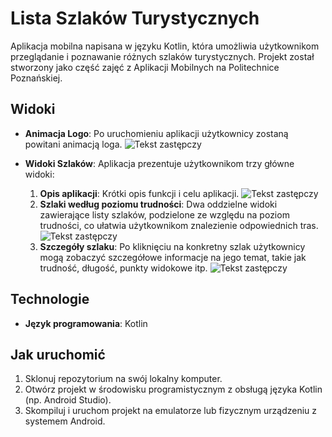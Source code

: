 # Lista Szlaków Turystycznych

Aplikacja mobilna napisana w języku Kotlin, która umożliwia użytkownikom przeglądanie i poznawanie różnych szlaków turystycznych. 
Projekt został stworzony jako część zajęć z Aplikacji Mobilnych na Politechnice Poznańskiej.

## Widoki

- **Animacja Logo**: Po uruchomieniu aplikacji użytkownicy zostaną powitani animacją loga.
  ![Tekst zastępczy](app/src/main/res/drawable/app_views/logo_view.png)

- **Widoki Szlaków**: Aplikacja prezentuje użytkownikom trzy główne widoki:
    1. **Opis aplikacji**: Krótki opis funkcji i celu aplikacji. ![Tekst zastępczy](app/src/main/res/drawable/app_views/start_view.png)
    2. **Szlaki według poziomu trudności**: Dwa oddzielne widoki zawierające listy szlaków, podzielone ze względu na poziom trudności, co ułatwia użytkownikom znalezienie odpowiednich tras. ![Tekst zastępczy](app/src/main/res/drawable/app_views/list_view.png)
    3. **Szczegóły szlaku**: Po kliknięciu na konkretny szlak użytkownicy mogą zobaczyć szczegółowe informacje na jego temat, takie jak trudność, długość, punkty widokowe itp. ![Tekst zastępczy](app/src/main/res/drawable/app_views/details_view.png)

## Technologie

- **Język programowania**: Kotlin

## Jak uruchomić

1. Sklonuj repozytorium na swój lokalny komputer.
2. Otwórz projekt w środowisku programistycznym z obsługą języka Kotlin (np. Android Studio).
3. Skompiluj i uruchom projekt na emulatorze lub fizycznym urządzeniu z systemem Android.